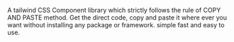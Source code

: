 A tailwind CSS Component library which strictly follows the rule of COPY AND PASTE method. Get the direct code, copy and paste it where ever you want without installing any package or framework. simple fast and easy to use. 
